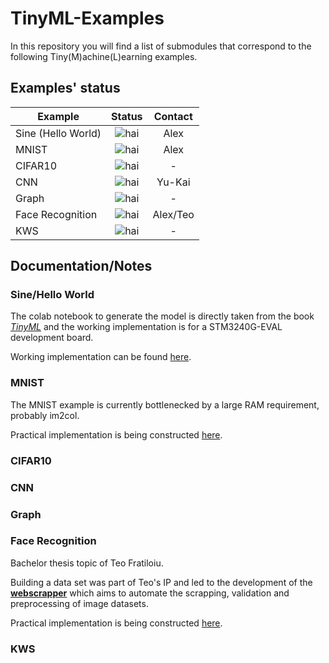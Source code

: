 # TinyML-Examples

In this repository you will find a list of submodules that correspond to the following Tiny(M)achine(L)earning examples. 

## Examples' status

<!--
    Shields:
    Done - https://img.shields.io/badge/status-done-brightgreen
    WIP - https://img.shields.io/badge/status-WIP-orange
    Not started - https://img.shields.io/badge/status-TODO-red
-->

| Example        | Status           | Contact |
| ------------- |:-------------:| :-------------:|
| Sine (Hello World) | ![hai](https://img.shields.io/badge/status-done-brightgreen) | Alex|
| MNIST | ![hai](https://img.shields.io/badge/status-WIP-orange) | Alex |
| CIFAR10 | ![hai](https://img.shields.io/badge/status-TODO-red) | - |
| CNN | ![hai](https://img.shields.io/badge/status-WIP-orange) | Yu-Kai |
| Graph | ![hai](https://img.shields.io/badge/status-TODO-red) | - |
| Face Recognition | ![hai](https://img.shields.io/badge/status-WIP-orange) | Alex/Teo |
| KWS | ![hai](https://img.shields.io/badge/status-TODO-red) | - |

## Documentation/Notes

### Sine/Hello World

The colab notebook to generate the model is directly taken from the book [*TinyML*](https://www.amazon.de/-/en/TinyML-Learning-TensorFlow-Ultra-Low-Micro-Controllers/dp/1492052043/ref=sr_1_1?dchild=1&keywords=tinyml&qid=1588597546&sr=8-1) and the working implementation is for a STM3240G-EVAL development board.

Working implementation can be found [here](https://github.com/alxhoff/STM3240G-EVAL-TensorFlow-Hello-World).

### MNIST

The MNIST example is currently bottlenecked by a large RAM requirement, probably im2col.

Practical implementation is being constructed [here](https://github.com/alxhoff/STM3240G-EVAL-TensorFlow-MNIST).

### CIFAR10

### CNN

### Graph

### Face Recognition

Bachelor thesis topic of Teo Fratiloiu.

Building a data set was part of Teo's IP and led to the development of the [**webscrapper**](https://github.com/munober/webscrapper) which aims to automate the scrapping, validation and preprocessing of image datasets.

Practical implementation is being constructed [here](https://github.com/alxhoff/STM3240G-EVAL-TensorFlow-TinyFace).

### KWS
